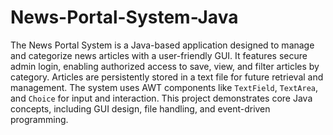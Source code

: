 # News-Portal-System-Java
The News Portal System is a Java-based application designed to manage and categorize news articles with a user-friendly GUI. It features secure admin login, enabling authorized access to save, view, and filter articles by category. Articles are persistently stored in a text file for future retrieval and management. The system uses AWT components like `TextField`, `TextArea`, and `Choice` for input and interaction. This project demonstrates core Java concepts, including GUI design, file handling, and event-driven programming.
